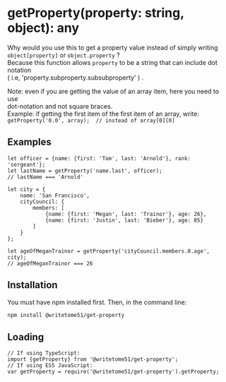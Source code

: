 # getProperty(property: string,  object): any

Why would you use this to get a property value instead of simply writing  
`object[property]` or `object.property` ?  
Because this function allows `property` to be a string that can include dot notation  
( i.e,  'property.subproperty.subsubproperty' ) .

Note:  even if you are getting the value of an array item, here you need to use  
dot-notation and not square braces.  
Example:  if getting the first item of the first item of an array, write:  
`getProperty('0.0', array);  // instead of array[0][0]`

## Examples
```
let officer = {name: {first: 'Tom', last: 'Arnold'}, rank: 'sergeant'};
let lastName = getProperty('name.last', officer);
// lastName === 'Arnold'

let city = {
	name: 'San Francisco', 
	cityCouncil: {
		members: [
			{name: {first: 'Megan', last: 'Trainor'}, age: 26},
			{name: {first: 'Justin', last: 'Bieber'}, age: 85}
		]
	}
};

let ageOfMeganTrainor = getProperty('cityCouncil.members.0.age',  city);
// ageOfMeganTrainor === 26
```

## Installation

You must have npm installed first.  Then, in the command line:

```bash
npm install @writetome51/get-property
```

## Loading
```
// If using TypeScript:
import {getProperty} from '@writetome51/get-property';
// If using ES5 JavaScript:
var getProperty = require('@writetome51/get-property').getProperty;
```
